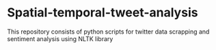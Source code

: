 # Spatial-temporal-tweet-analysis
This repository consists of python scripts for twitter data scrapping and sentiment analysis using NLTK library
